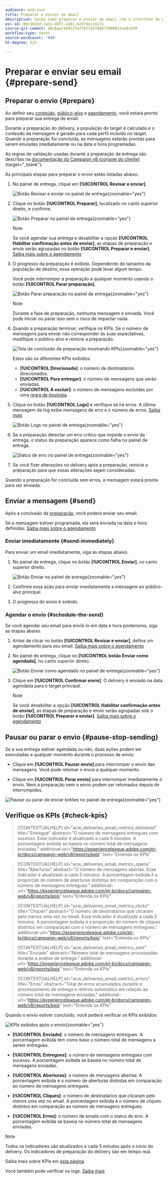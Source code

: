 ```yaml
---
audience: end-user
title: Preparar e enviar um email
description: Saiba como preparar e enviar um email com a interface da Web do Campaign
exl-id: 80c16d2d-2a31-48f1-a161-ee574ec24172
source-git-commit: d6c6aac9d9127a770732b709873008613ae8c639
workflow-type: tm+mt
source-wordcount: '949'
ht-degree: 31%

---
```


# Preparar e enviar seu email {#prepare-send}

## Preparar o envio {#prepare}

Ao definir seu [conteúdo](../email/edit-content.md), [público-alvo](../audience/add-audience.md) e [agendamento](../msg/gs-messages.md#schedule-the-delivery-sending-gs-schedule), você estará pronto para preparar sua entrega de email.

Durante a preparação do delivery, a população do target é calculada e o conteúdo da mensagem é gerado para cada perfil incluído no target. Quando a preparação for concluída, as mensagens estarão prontas para serem enviadas imediatamente ou na data e hora programadas.

As regras de validação usadas durante a preparação da entrega são descritas na [documentação do Campaign v8 (console do cliente)](https://experienceleague.adobe.com/docs/campaign/campaign-v8/send/emails/send.html?lang=pt-BR){target="_blank"}.

As principais etapas para preparar o envio estão listadas abaixo.

1. No painel de entrega, clique em **[!UICONTROL Revisar e enviar]**.

   ![Botão Revisar e enviar no painel de entrega](assets/email-review-and-send.png){zoomable="yes"}

1. Clique no botão **[!UICONTROL Preparar]**, localizado no canto superior direito, e confirme.

   ![Botão Preparar no painel de entrega](assets/email-prepare.png){zoomable="yes"}

   >[!NOTE]
   >
   >Se você agendar sua entrega e desabilitar a opção **[!UICONTROL Habilitar confirmação antes de enviar]**, as etapas de preparação e envio serão agrupadas no botão **[!UICONTROL Preparar e enviar]**. [Saiba mais sobre o agendamento](../msg/gs-deliveries.md#gs-schedule)

1. O progresso da preparação é exibido. Dependendo do tamanho da população de destino, essa operação pode levar algum tempo.

   Você pode interromper a preparação a qualquer momento usando o botão **[!UICONTROL Parar preparação]**.

   ![Botão Parar preparação no painel de entrega](assets/email-stop-preparation.png){zoomable="yes"}

   >[!NOTE]
   >Durante a fase de preparação, nenhuma mensagem é enviada. Você pode iniciar ou parar isso sem o risco de impactar nada.

1. Quando a preparação terminar, verifique os KPIs. Se o número de mensagens para enviar não corresponder às suas expectativas, modifique o público-alvo e reinicie a preparação.

   ![Tela de conclusão da preparação mostrando KPIs](assets/email-preparation-complete.png){zoomable="yes"}

   Estes são os diferentes KPIs exibidos:

   * **[!UICONTROL Direcionado]**: o número de destinatários direcionados.
   * **[!UICONTROL Para entregar]**: o número de mensagens que serão enviadas.
   * **[!UICONTROL A excluir]**: o número de mensagens excluídas por uma [regra de tipologia](../advanced-settings/delivery-settings.md#typology).

1. Clique no botão **[!UICONTROL Logs]** e verifique se há erros. A última mensagem de log exibe mensagens de erro e o número de erros. [Saiba mais](delivery-logs.md)

   ![Botão Logs no painel de entrega](assets/email-prepare-logs.png){zoomable="yes"}

1. Se a preparação detectar um erro crítico que impede o envio da entrega, o status da preparação aparece como falha no painel de entrega.

   ![Status de erro no painel de entrega](assets/email-prepare-error.png){zoomable="yes"}

1. Se você fizer alterações no delivery após a preparação, reinicie a preparação para que essas alterações sejam consideradas.

Quando a preparação for concluída sem erros, a mensagem estará pronta para ser enviada.

## Enviar a mensagem {#send}

Após a conclusão da [preparação](#prepare), você poderá enviar seu email.

Se a mensagem estiver programada, ela será enviada na data e hora definidas. [Saiba mais sobre o agendamento](../msg/gs-deliveries.md#gs-schedule)

### Enviar imediatamente {#send-immediately}

Para enviar um email imediatamente, siga as etapas abaixo.

1. No painel de entrega, clique no botão **[!UICONTROL Enviar]**, no canto superior direito.

   ![Botão Enviar no painel de entrega](assets/email-send.png){zoomable="yes"}

1. Confirme essa ação para enviar imediatamente a mensagem ao público-alvo principal.

1. O progresso do envio é exibido.

### Agendar o envio {#schedule-the-send}

Se você agendar seu email para enviá-lo em data e hora posteriores, siga as etapas abaixo.

1. Antes de clicar no botão **[!UICONTROL Revisar e enviar]**, defina um agendamento para seu email. [Saiba mais sobre o agendamento](../msg/gs-deliveries.md#gs-schedule)

1. No painel de entrega, clique no **[!UICONTROL botão Enviar como agendado]**, no canto superior direito.

   ![Botão Enviar como agendado no painel de entrega](assets/email-send-as-scheduled.png){zoomable="yes"}

1. Clique em **[!UICONTROL Confirmar envio]**. O delivery é enviado na data agendada para o target principal.

   >[!NOTE]
   >
   >Se você desabilitar a opção **[!UICONTROL Habilitar confirmação antes de enviar]**, as etapas de preparação e envio serão agrupadas sob o botão **[!UICONTROL Preparar e enviar]**. [Saiba mais sobre o agendamento](../msg/gs-deliveries.md#gs-schedule)

## Pausar ou parar o envio {#pause-stop-sending}

Se a sua entrega estiver agendada ou não<!--TBC-->, duas ações podem ser executadas a qualquer momento durante o processo de envio:

* Clique em **[!UICONTROL Pausar envio]** para interromper o envio das mensagens. Você pode retomar o envio a qualquer momento.

* Clique em **[!UICONTROL Parar envio]** para interromper imediatamente o envio. Nem a preparação nem o envio podem ser retomados depois de interrompidos.

![Pausar ou parar de enviar botões no painel de entrega](assets/email-send-pause-or-stop.png){zoomable="yes"}

## Verifique os KPIs {#check-kpis}

>[!CONTEXTUALHELP]
>id="acw_deliveries_email_metrics_delivered"
>title="Entregue"
>abstract="O número de mensagens entregues com sucesso. Esse indicador é atualizado a cada 5 minutos. A porcentagem exibida se baseia no número total de mensagens enviadas."
>additional-url="https://experienceleague.adobe.com/pt-br/docs/campaign-web/v8/reports/kpis" text="Entenda os KPIs"

>[!CONTEXTUALHELP]
>id="acw_deliveries_email_metrics_opens"
>title="Aberturas"
>abstract="O número de mensagens abertas. Esse indicador é atualizado a cada 5 minutos. A porcentagem exibida é a proporção do número de aberturas distintas em comparação com o número de mensagens entregues."
>additional-url="https://experienceleague.adobe.com/pt-br/docs/campaign-web/v8/reports/kpis" text="Entenda os KPIs"

>[!CONTEXTUALHELP]
>id="acw_deliveries_email_metrics_clicks"
>title="Cliques"
>abstract="O número de destinatários que clicaram pelo menos uma vez no email. Esse indicador é atualizado a cada 5 minutos. A porcentagem exibida é a proporção do número de cliques distintos em comparação com o número de mensagens entregues."
>additional-url="https://experienceleague.adobe.com/pt-br/docs/campaign-web/v8/reports/kpis" text="Entenda os KPIs"

>[!CONTEXTUALHELP]
>id="acw_deliveries_email_metrics_sent"
>title="Enviado"
>abstract="Número total de mensagens processadas durante a análise de entrega."
>additional-url="https://experienceleague.adobe.com/pt-br/docs/campaign-web/v8/reports/kpis" text="Entenda os KPIs"

>[!CONTEXTUALHELP]
>id="acw_deliveries_email_metrics_errors"
>title="Erros"
>abstract="Total de erros acumulados durante o processamento de entrega e retorno automático em relação ao número total de mensagens enviadas."
>additional-url="https://experienceleague.adobe.com/pt-br/docs/campaign-web/v8/reports/kpis" text="Entenda os KPIs"

Quando o envio estiver concluído, você poderá verificar os KPIs exibidos:

![KPIs exibidos após o envio](assets/email-send-kpis.png){zoomable="yes"}

* **[!UICONTROL Enviado]**: o número de mensagens entregues. A porcentagem exibida tem como base o número total de mensagens a serem entregues.

* **[!UICONTROL Entregues]**: o número de mensagens entregues com sucesso. A porcentagem exibida se baseia no número total de mensagens enviadas.

* **[!UICONTROL Aberturas]**: o número de mensagens abertas. A porcentagem exibida é o número de aberturas distintas em comparação ao número de mensagens entregues.

* **[!UICONTROL Cliques]**: o número de destinatários que clicaram pelo menos uma vez no email. A porcentagem exibida é o número de cliques distintos em comparação ao número de mensagens entregues.

* **[!UICONTROL Erros]**: o número de emails com o status de erro. A porcentagem exibida se baseia no número total de mensagens enviadas.

>[!NOTE]
>
>Todos os indicadores são atualizados a cada 5 minutos após o início do delivery. Os indicadores de preparação do delivery são em tempo real.

Saiba mais sobre KPIs em [esta página](../reporting/kpis.md).

Você também pode verificar os logs. [Saiba mais](delivery-logs.md)
